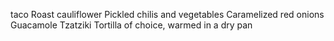 taco
    Roast cauliflower
    Pickled chilis and vegetables
    Caramelized red onions
    Guacamole
    Tzatziki
    Tortilla of choice, warmed in a dry pan
